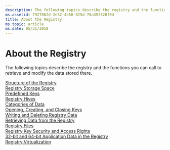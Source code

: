 ```yaml
---
description: The following topics describe the registry and the functions you can call to retrieve and modify the data stored there.
ms.assetid: 7927862d-2e32-4b56-825d-78a35f520f0d
title: About the Registry
ms.topic: article
ms.date: 05/31/2018
---
```


# About the Registry

The following topics describe the registry and the functions you can call to retrieve and modify the data stored there.

<dl>

[Structure of the Registry](structure-of-the-registry.md)  
[Registry Storage Space](registry-storage-space.md)  
[Predefined Keys](predefined-keys.md)  
[Registry Hives](registry-hives.md)  
[Categories of Data](categories-of-data.md)  
[Opening, Creating, and Closing Keys](opening-creating-and-closing-keys.md)  
[Writing and Deleting Registry Data](writing-and-deleting-registry-data.md)  
[Retrieving Data from the Registry](retrieving-data-from-the-registry.md)  
[Registry Files](registry-files.md)  
[Registry Key Security and Access Rights](registry-key-security-and-access-rights.md)  
[32-bit and 64-bit Application Data in the Registry](32-bit-and-64-bit-application-data-in-the-registry.md)  
[Registry Virtualization](registry-virtualization.md)  
</dl>

 

 



